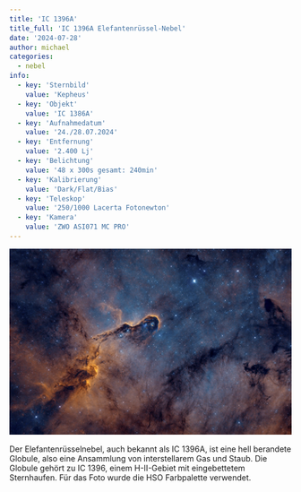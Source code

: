 ```yaml
---
title: 'IC 1396A'
title_full: 'IC 1396A Elefantenrüssel-Nebel'
date: '2024-07-28'
author: michael
categories:
  - nebel
info:
  - key: 'Sternbild'
    value: 'Kepheus'
  - key: 'Objekt'
    value: 'IC 1386A'
  - key: 'Aufnahmedatum'
    value: '24./28.07.2024'
  - key: 'Entfernung'
    value: '2.400 Lj'
  - key: 'Belichtung'
    value: '48 x 300s gesamt: 240min'
  - key: 'Kalibrierung'
    value: 'Dark/Flat/Bias'
  - key: 'Teleskop'
    value: '250/1000 Lacerta Fotonewton'
  - key: 'Kamera'
    value: 'ZWO ASI071 MC PRO'
---
```


![IC 1396A](header.jpg 'IC 1396A')

Der Elefantenrüsselnebel, auch bekannt als IC 1396A, ist eine hell berandete Globule, also eine Ansammlung von interstellarem Gas und Staub.
Die Globule gehört zu IC 1396, einem H-II-Gebiet mit eingebettetem Sternhaufen. Für das Foto wurde die HSO Farbpalette verwendet.
